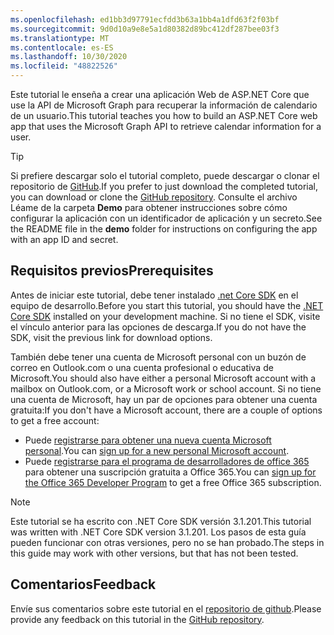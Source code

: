```yaml
---
ms.openlocfilehash: ed1bb3d97791ecfdd3b63a1bb4a1dfd63f2f03bf
ms.sourcegitcommit: 9d0d10a9e8e5a1d80382d89bc412df287bee03f3
ms.translationtype: MT
ms.contentlocale: es-ES
ms.lasthandoff: 10/30/2020
ms.locfileid: "48822526"
---
```

<!-- markdownlint-disable MD002 MD041 -->

<span data-ttu-id="1b2a7-101">Este tutorial le enseña a crear una aplicación Web de ASP.NET Core que use la API de Microsoft Graph para recuperar la información de calendario de un usuario.</span><span class="sxs-lookup"><span data-stu-id="1b2a7-101">This tutorial teaches you how to build an ASP.NET Core web app that uses the Microsoft Graph API to retrieve calendar information for a user.</span></span>

> [!TIP]
> <span data-ttu-id="1b2a7-102">Si prefiere descargar solo el tutorial completo, puede descargar o clonar el repositorio de [GitHub](https://github.com/microsoftgraph/msgraph-training-aspnet-core).</span><span class="sxs-lookup"><span data-stu-id="1b2a7-102">If you prefer to just download the completed tutorial, you can download or clone the [GitHub repository](https://github.com/microsoftgraph/msgraph-training-aspnet-core).</span></span> <span data-ttu-id="1b2a7-103">Consulte el archivo Léame de la carpeta **Demo** para obtener instrucciones sobre cómo configurar la aplicación con un identificador de aplicación y un secreto.</span><span class="sxs-lookup"><span data-stu-id="1b2a7-103">See the README file in the **demo** folder for instructions on configuring the app with an app ID and secret.</span></span>

## <a name="prerequisites"></a><span data-ttu-id="1b2a7-104">Requisitos previos</span><span class="sxs-lookup"><span data-stu-id="1b2a7-104">Prerequisites</span></span>

<span data-ttu-id="1b2a7-105">Antes de iniciar este tutorial, debe tener instalado [.net Core SDK](https://dotnet.microsoft.com/download) en el equipo de desarrollo.</span><span class="sxs-lookup"><span data-stu-id="1b2a7-105">Before you start this tutorial, you should have the [.NET Core SDK](https://dotnet.microsoft.com/download) installed on your development machine.</span></span> <span data-ttu-id="1b2a7-106">Si no tiene el SDK, visite el vínculo anterior para las opciones de descarga.</span><span class="sxs-lookup"><span data-stu-id="1b2a7-106">If you do not have the SDK, visit the previous link for download options.</span></span>

<span data-ttu-id="1b2a7-107">También debe tener una cuenta de Microsoft personal con un buzón de correo en Outlook.com o una cuenta profesional o educativa de Microsoft.</span><span class="sxs-lookup"><span data-stu-id="1b2a7-107">You should also have either a personal Microsoft account with a mailbox on Outlook.com, or a Microsoft work or school account.</span></span> <span data-ttu-id="1b2a7-108">Si no tiene una cuenta de Microsoft, hay un par de opciones para obtener una cuenta gratuita:</span><span class="sxs-lookup"><span data-stu-id="1b2a7-108">If you don't have a Microsoft account, there are a couple of options to get a free account:</span></span>

- <span data-ttu-id="1b2a7-109">Puede [registrarse para obtener una nueva cuenta Microsoft personal](https://signup.live.com/signup?wa=wsignin1.0&rpsnv=12&ct=1454618383&rver=6.4.6456.0&wp=MBI_SSL_SHARED&wreply=https://mail.live.com/default.aspx&id=64855&cbcxt=mai&bk=1454618383&uiflavor=web&uaid=b213a65b4fdc484382b6622b3ecaa547&mkt=E-US&lc=1033&lic=1).</span><span class="sxs-lookup"><span data-stu-id="1b2a7-109">You can [sign up for a new personal Microsoft account](https://signup.live.com/signup?wa=wsignin1.0&rpsnv=12&ct=1454618383&rver=6.4.6456.0&wp=MBI_SSL_SHARED&wreply=https://mail.live.com/default.aspx&id=64855&cbcxt=mai&bk=1454618383&uiflavor=web&uaid=b213a65b4fdc484382b6622b3ecaa547&mkt=E-US&lc=1033&lic=1).</span></span>
- <span data-ttu-id="1b2a7-110">Puede [registrarse para el programa de desarrolladores de office 365](https://developer.microsoft.com/office/dev-program) para obtener una suscripción gratuita a Office 365.</span><span class="sxs-lookup"><span data-stu-id="1b2a7-110">You can [sign up for the Office 365 Developer Program](https://developer.microsoft.com/office/dev-program) to get a free Office 365 subscription.</span></span>

> [!NOTE]
> <span data-ttu-id="1b2a7-111">Este tutorial se ha escrito con .NET Core SDK versión 3.1.201.</span><span class="sxs-lookup"><span data-stu-id="1b2a7-111">This tutorial was written with .NET Core SDK version 3.1.201.</span></span> <span data-ttu-id="1b2a7-112">Los pasos de esta guía pueden funcionar con otras versiones, pero no se han probado.</span><span class="sxs-lookup"><span data-stu-id="1b2a7-112">The steps in this guide may work with other versions, but that has not been tested.</span></span>

## <a name="feedback"></a><span data-ttu-id="1b2a7-113">Comentarios</span><span class="sxs-lookup"><span data-stu-id="1b2a7-113">Feedback</span></span>

<span data-ttu-id="1b2a7-114">Envíe sus comentarios sobre este tutorial en el [repositorio de github](https://github.com/microsoftgraph/msgraph-training-aspnet-core).</span><span class="sxs-lookup"><span data-stu-id="1b2a7-114">Please provide any feedback on this tutorial in the [GitHub repository](https://github.com/microsoftgraph/msgraph-training-aspnet-core).</span></span>
